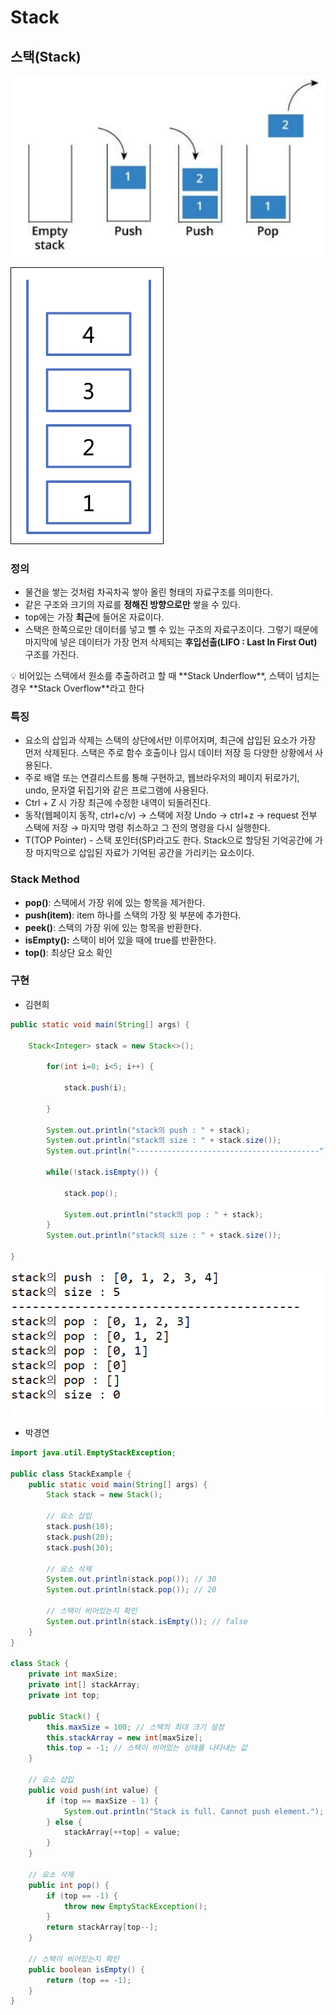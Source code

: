# Stack

## 스택(Stack)

![Untitled](Stack/Untitled.png)

![Untitled](Stack/Untitled%201.png)

### 정의

- 물건을 쌓는 것처럼 차곡차곡 쌓아 올린 형태의 자료구조를 의미한다.
- 같은 구조와 크기의 자료를 **정해진 방향으로만** 쌓을 수 있다.
- top에는 가장 **최근**에 들어온 자료이다.
- 스택은 한쪽으로만 데이터를 넣고 뺄 수 있는 구조의 자료구조이다. 그렇기 때문에 마지막에 넣은 데이터가 가장 먼저 삭제되는 **후입선출(LIFO : Last In First Out)** 구조를 가진다.

<aside>
💡 비어있는 스택에서 원소를 추출하려고 할 때 **Stack Underflow**, 스택이 넘치는 경우 **Stack Overflow**라고 한다

</aside>

### 특징

- 요소의 삽입과 삭제는 스택의 상단에서만 이루어지며, 최근에 삽입된 요소가 가장 먼저 삭제된다. 스택은 주로 함수 호출이나 임시 데이터 저장 등 다양한 상황에서 사용된다.
- 주로 배열 또는 연결리스트를 통해 구현하고, 웹브라우저의 페이지 뒤로가기, undo, 문자열 뒤집기와 같은 프로그램에 사용된다.
- Ctrl + Z 시 가장 최근에 수정한 내역이 되돌려진다.
- 동작(웹페이지 동작, ctrl+c/v) → 스택에 저장 Undo → ctrl+z  → request 전부 스택에 저장 → 마지막 명령 취소하고 그 전의 명령을 다시 실행한다.
- T(TOP Pointer) - 스택 포인터(SP)라고도 한다. Stack으로 할당된 기억공간에 가장 마지막으로 삽입된 자료가 기억된 공간을 가리키는 요소이다.

### Stack Method

- **pop()**: 스택에서 가장 위에 있는 항목을 제거한다.
- **push(item)**: item 하나를 스택의 가장 윗 부분에 추가한다.
- **peek()**: 스택의 가장 위에 있는 항목을 반환한다.
- **isEmpty():** 스택이 비어 있을 때에 true를 반환한다.
- **top()**: 최상단 요소 확인

### 구현

- 김현희

```java
public static void main(String[] args) {

	Stack<Integer> stack = new Stack<>();

		for(int i=0; i<5; i++) {

			stack.push(i);

		}

		System.out.println("stack의 push : " + stack);
		System.out.println("stack의 size : " + stack.size());
		System.out.println("-----------------------------------------");

		while(!stack.isEmpty()) {

			stack.pop();

			System.out.println("stack의 pop : " + stack);
		}
		System.out.println("stack의 size : " + stack.size());

}

```

![Untitled](Stack/Untitled%202.png)

- 박경연

```java
import java.util.EmptyStackException;

public class StackExample {
    public static void main(String[] args) {
        Stack stack = new Stack();
        
        // 요소 삽입
        stack.push(10);
        stack.push(20);
        stack.push(30);
        
        // 요소 삭제
        System.out.println(stack.pop()); // 30
        System.out.println(stack.pop()); // 20
        
        // 스택이 비어있는지 확인
        System.out.println(stack.isEmpty()); // false
    }
}

class Stack {
    private int maxSize;
    private int[] stackArray;
    private int top;
    
    public Stack() {
        this.maxSize = 100; // 스택의 최대 크기 설정
        this.stackArray = new int[maxSize];
        this.top = -1; // 스택이 비어있는 상태를 나타내는 값
    }
    
    // 요소 삽입
    public void push(int value) {
        if (top == maxSize - 1) {
            System.out.println("Stack is full. Cannot push element.");
        } else {
            stackArray[++top] = value;
        }
    }
    
    // 요소 삭제
    public int pop() {
        if (top == -1) {
            throw new EmptyStackException();
        }
        return stackArray[top--];
    }
    
    // 스택이 비어있는지 확인
    public boolean isEmpty() {
        return (top == -1);
    }
}
```